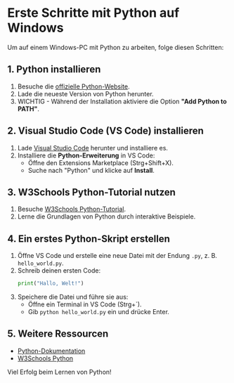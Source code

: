 # Erste Schritte mit Python auf Windows

Um auf einem Windows-PC mit Python zu arbeiten, folge diesen Schritten:

## 1. Python installieren
1. Besuche die [offizielle Python-Website](https://www.python.org/).
2. Lade die neueste Version von Python herunter.
3. WICHTIG - Während der Installation aktiviere die Option **"Add Python to PATH"**.

## 2. Visual Studio Code (VS Code) installieren
1. Lade [Visual Studio Code](https://code.visualstudio.com/) herunter und installiere es.
2. Installiere die **Python-Erweiterung** in VS Code:
    - Öffne den Extensions Marketplace (Strg+Shift+X).
    - Suche nach "Python" und klicke auf **Install**.

## 3. W3Schools Python-Tutorial nutzen
1. Besuche [W3Schools Python-Tutorial](https://www.w3schools.com/python/).
2. Lerne die Grundlagen von Python durch interaktive Beispiele.

## 4. Ein erstes Python-Skript erstellen
1. Öffne VS Code und erstelle eine neue Datei mit der Endung `.py`, z. B. `hello_world.py`.
2. Schreib deinen ersten Code:
    ```python
    print("Hallo, Welt!")
    ```
3. Speichere die Datei und führe sie aus:
    - Öffne ein Terminal in VS Code (Strg+`).
    - Gib `python hello_world.py` ein und drücke Enter.

## 5. Weitere Ressourcen
- [Python-Dokumentation](https://docs.python.org/3/)
- [W3Schools Python](https://www.w3schools.com/python/)

Viel Erfolg beim Lernen von Python!